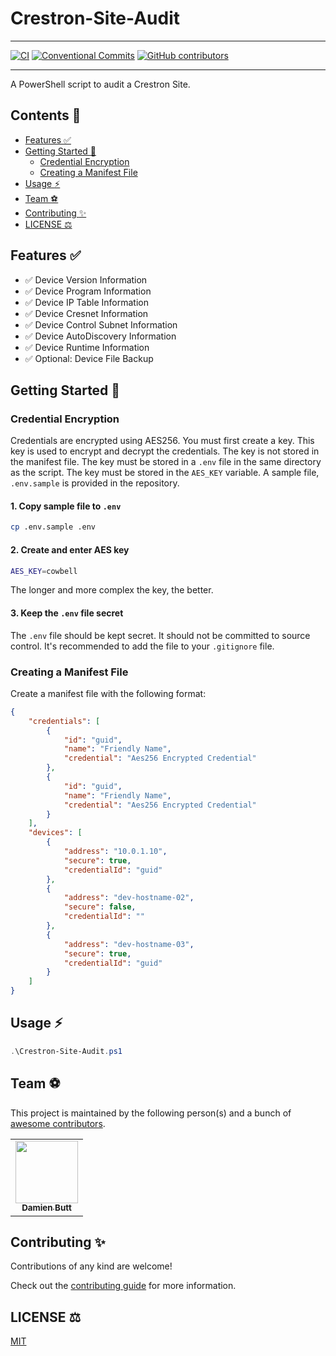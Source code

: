 # Crestron-Site-Audit

<!-- <div align="center">
    <img src="" alt="" width="150" />
</div> -->

---

[![CI](https://github.com/Norgate-AV-Solutions-Ltd/CRestron-Site-Audit/actions/workflows/main.yml/badge.svg)](https://github.com/Norgate-AV-Solutions-Ltd/Crestron-Site-Audit/actions)
[![Conventional Commits](https://img.shields.io/badge/Conventional%20Commits-1.0.0-%23FE5196?logo=conventionalcommits&logoColor=white)](https://conventionalcommits.org)
[![GitHub contributors](https://img.shields.io/github/contributors/Norgate-AV-Solutions-Ltd/Crestron-Site-Audit)](#contributors)

---

A PowerShell script to audit a Crestron Site.

## Contents :book:

-   [Features :white_check_mark:](#features-white_check_mark)
-   [Getting Started :rocket:](#getting-started-rocket)
    -   [Credential Encryption](#credential-encryption)
    -   [Creating a Manifest File](#creating-a-manifest-file)
-   [Usage :zap:](#usage-zap)
-   [Team :soccer:](#team-soccer)
-   [Contributing :sparkles:](#contributing-sparkles)
-   [LICENSE :balance_scale:](#license-balance_scale)

## Features :white_check_mark:

-   ✅ Device Version Information
-   ✅ Device Program Information
-   ✅ Device IP Table Information
-   ✅ Device Cresnet Information
-   ✅ Device Control Subnet Information
-   ✅ Device AutoDiscovery Information
-   ✅ Device Runtime Information
-   ✅ Optional: Device File Backup

## Getting Started :rocket:

### Credential Encryption

Credentials are encrypted using AES256. You must first create a key. This key is used to encrypt and decrypt the credentials. The key is not stored in the manifest file. The key must be stored in a `.env` file in the same directory as the script. The key must be stored in the `AES_KEY` variable. A sample file, `.env.sample` is provided in the repository.

#### 1. Copy sample file to `.env`

```bash
cp .env.sample .env
```

#### 2. Create and enter AES key

```bash
AES_KEY=cowbell
```

The longer and more complex the key, the better.

#### 3. Keep the `.env` file secret

The `.env` file should be kept secret. It should not be committed to source control. It's recommended to add the file to your `.gitignore` file.

### Creating a Manifest File

Create a manifest file with the following format:

```json
{
    "credentials": [
        {
            "id": "guid",
            "name": "Friendly Name",
            "credential": "Aes256 Encrypted Credential"
        },
        {
            "id": "guid",
            "name": "Friendly Name",
            "credential": "Aes256 Encrypted Credential"
        }
    ],
    "devices": [
        {
            "address": "10.0.1.10",
            "secure": true,
            "credentialId": "guid"
        },
        {
            "address": "dev-hostname-02",
            "secure": false,
            "credentialId": ""
        },
        {
            "address": "dev-hostname-03",
            "secure": true,
            "credentialId": "guid"
        }
    ]
}
```

## Usage :zap:

```powershell
.\Crestron-Site-Audit.ps1
```

## Team :soccer:

This project is maintained by the following person(s) and a bunch of [awesome contributors](https://github.com/Norgate-AV-Solutions-Ltd/Crestron-Site-Audit/graphs/contributors).

<table>
  <tr>
    <td align="center"><a href="https://github.com/damienbutt"><img src="https://avatars.githubusercontent.com/damienbutt?v=4?s=100" width="100px;" alt=""/><br /><sub><b>Damien Butt</b></sub></a><br /></td>
  </tr>
</table>

## Contributing :sparkles:

Contributions of any kind are welcome!

Check out the [contributing guide](CONTRIBUTING.md) for more information.

## LICENSE :balance_scale:

[MIT](LICENSE)
